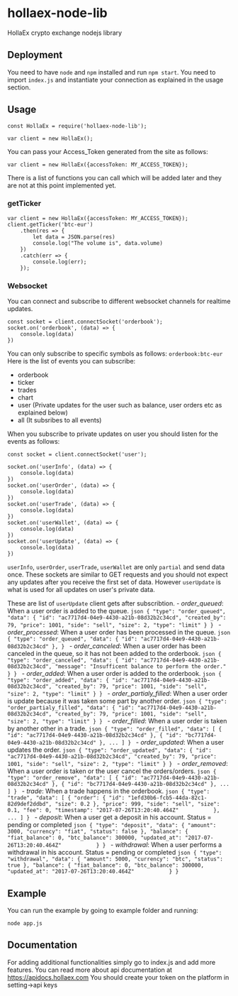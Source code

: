 # hollaex-node-lib
HollaEx crypto exchange nodejs library

## Deployment
You need to have `node` and `npm` installed and run `npm start`. You need to import `index.js` and instantiate your connection as explained in the usage section.

## Usage
```node
const HollaEx = require('hollaex-node-lib');

var client = new HollaEx();
```
You can pass your Access_Token generated from the site as follows:
```node
var client = new HollaEx({accessToken: MY_ACCESS_TOKEN});
```
There is a list of functions you can call which will be added later and they are not at this point implemented yet.

### getTicker

```node
var client = new HollaEx({accessToken: MY_ACCESS_TOKEN});
client.getTicker('btc-eur')
	.then(res => {
		let data = JSON.parse(res)
		console.log("The volume is", data.volume)
	})
	.catch(err => {
		console.log(err);
	});
```

### Websocket
You can connect and subscribe to different websocket channels for realtime updates.
```node
const socket = client.connectSocket('orderbook');
socket.on('orderbook', (data) => {
	console.log(data)
})
```
You can only subscribe to specific symbols as follows:
`orderbook:btc-eur`
Here is the list of events you can subscribe:
- orderbook
- ticker
- trades
- chart
- user (Private updates for the user such as balance, user orders etc as explained below)
- all (It subsribes to all events)

When you subscribe to private updates on user you should listen for the events as follows:

```node
const socket = client.connectSocket('user');

socket.on('userInfo', (data) => {
	console.log(data)
})
socket.on('userOrder', (data) => {
	console.log(data)
})
socket.on('userTrade', (data) => {
	console.log(data)
})
socket.on('userWallet', (data) => {
	console.log(data)
})
socket.on('userUpdate', (data) => {
	console.log(data)
})
```
`userInfo`, `userOrder`, `userTrade`, `userWallet` are only `partial` and send data once. These sockets are similar to GET requests and you should not expect any updates after you receive the first set of data. 
However `userUpdate` is what is used for all updates on user's private data.

These are list of `userUpdate` client gets after subscribtion.
    - *order_queued*: When a user order is added to the queue.
    ```json
    {
      "type": "order_queued",
      "data": {
        "id": "ac7717d4-04e9-4430-a21b-08d32b2c34cd",
        "created_by": 79,
        "price": 1001,
        "side": "sell",
        "size": 2,
        "type": "limit"
      }
    }
    ```
    - *order_processed*: When a user order has been processed in the queue.
    ```json
    {
      "type": "order_queued",
      "data": { "id": "ac7717d4-04e9-4430-a21b-08d32b2c34cd" },
    }
    ```
    - *order_canceled*: When a user order has been canceled in the queue, so it has not been added to the orderbook.
    ```json
    {
      "type": "order_canceled",
      "data": {
        "id": "ac7717d4-04e9-4430-a21b-08d32b2c34cd",
        "message": "Insufficent balance to perform the order."
      }
    }
    ```
    - *order_added*: When a user order is added to the orderbook.
    ```json
    {
      "type": "order_added",
      "data": {
        "id": "ac7717d4-04e9-4430-a21b-08d32b2c34cd",
        "created_by": 79,
        "price": 1001,
        "side": "sell",
        "size": 2,
        "type": "limit"
      }
    }
    ```
    - *order_partialy_filled*: When a user order is update because it was taken some part by another order.
    ```json
    {
      "type": "order_partialy_filled",
      "data": {
        "id": "ac7717d4-04e9-4430-a21b-08d32b2c34cd",
        "created_by": 79,
        "price": 1001,
        "side": "sell",
        "size": 2,
        "type": "limit"
      }
    }
    ```
    - *order_filled*: When a user order is taken by another other in a trade.
    ```json
    {
      "type": "order_filled",
      "data": [
        {
          "id": "ac7717d4-04e9-4430-a21b-08d32b2c34cd"
        },
        {
          "id": "bc7717d4-04e9-4430-a21b-08d32b2c34cd"
        },
        ...
      ]
    }
    ```
    - *order_updated*: When a user updates the order.
    ```json
    {
      "type": "order_updated",
      "data": {
        "id": "ac7717d4-04e9-4430-a21b-08d32b2c34cd",
        "created_by": 79,
        "price": 1001,
        "side": "sell",
        "size": 2,
        "type": "limit"
      }
    }
    ```
    - *order_removed*: When a user order is taken or the user cancel the orders/orders.
    ```json
    {
      "type": "order_remove",
      "data": [
        {
          "id": "ac7717d4-04e9-4430-a21b-08d32b2c34cd"
        },
        {
          "id": "bc7717d4-04e9-4430-a21b-08d32b2c34cd"
        },
        ...
      ]
    }
    ```
    - *trade*: When a trade happens in the orderbook.
    ```json
    {
      "type": "trade",
      "data": [
        {
          "order": { "id": "1efd30b6-fcb5-44da-82c1-82d9def2ddbd", "size": 0.2 },
          "price": 999,
          "side": "sell",
          "size": 0.1,
          "fee": 0,
          "timestamp": "2017-07-26T13:20:40.464Z"          
        },
        ...
      ]
    }
    ```
    - *deposit*: When a user get a deposit in his account. Status = pending or completed
    ```json
    {
      "type": "deposit",
      "data": {
        "amount": 3000,
        "currency": "fiat",
        "status": false
      },
      "balance": {
        "fiat_balance": 0,
        "btc_balance": 300000,
        "updated_at": "2017-07-26T13:20:40.464Z"          
      }
    }
    ```
    - *withdrawal*: When a user performs a withdrawal in his account. Status = pending or completed
    ```json
    {
      "type": "withdrawal",
      "data": {
        "amount": 5000,
        "currency": "btc",
        "status": true
      },
      "balance": {
        "fiat_balance": 0,
        "btc_balance": 300000,
        "updated_at": "2017-07-26T13:20:40.464Z"          
      }
    }
    ```


## Example
You can run the example by going to example folder and running:
```node
node app.js
```

## Documentation
For adding additional functionalities simply go to index.js and add more features.
You can read more about api documentation at https://apidocs.hollaex.com
You should create your token on the platform in setting->api keys
